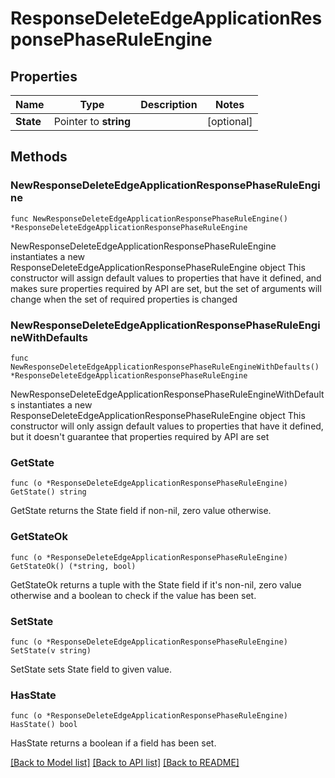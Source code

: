# ResponseDeleteEdgeApplicationResponsePhaseRuleEngine

## Properties

Name | Type | Description | Notes
------------ | ------------- | ------------- | -------------
**State** | Pointer to **string** |  | [optional] 

## Methods

### NewResponseDeleteEdgeApplicationResponsePhaseRuleEngine

`func NewResponseDeleteEdgeApplicationResponsePhaseRuleEngine() *ResponseDeleteEdgeApplicationResponsePhaseRuleEngine`

NewResponseDeleteEdgeApplicationResponsePhaseRuleEngine instantiates a new ResponseDeleteEdgeApplicationResponsePhaseRuleEngine object
This constructor will assign default values to properties that have it defined,
and makes sure properties required by API are set, but the set of arguments
will change when the set of required properties is changed

### NewResponseDeleteEdgeApplicationResponsePhaseRuleEngineWithDefaults

`func NewResponseDeleteEdgeApplicationResponsePhaseRuleEngineWithDefaults() *ResponseDeleteEdgeApplicationResponsePhaseRuleEngine`

NewResponseDeleteEdgeApplicationResponsePhaseRuleEngineWithDefaults instantiates a new ResponseDeleteEdgeApplicationResponsePhaseRuleEngine object
This constructor will only assign default values to properties that have it defined,
but it doesn't guarantee that properties required by API are set

### GetState

`func (o *ResponseDeleteEdgeApplicationResponsePhaseRuleEngine) GetState() string`

GetState returns the State field if non-nil, zero value otherwise.

### GetStateOk

`func (o *ResponseDeleteEdgeApplicationResponsePhaseRuleEngine) GetStateOk() (*string, bool)`

GetStateOk returns a tuple with the State field if it's non-nil, zero value otherwise
and a boolean to check if the value has been set.

### SetState

`func (o *ResponseDeleteEdgeApplicationResponsePhaseRuleEngine) SetState(v string)`

SetState sets State field to given value.

### HasState

`func (o *ResponseDeleteEdgeApplicationResponsePhaseRuleEngine) HasState() bool`

HasState returns a boolean if a field has been set.


[[Back to Model list]](../README.md#documentation-for-models) [[Back to API list]](../README.md#documentation-for-api-endpoints) [[Back to README]](../README.md)


